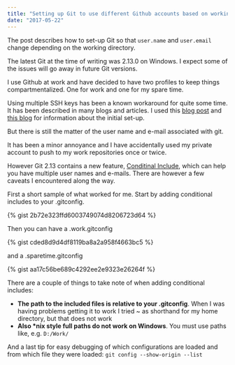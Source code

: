 ```yaml
---
title: "Setting up Git to use different Github accounts based on working directory"
date: "2017-05-22"
---
```

The post describes how to set-up Git so that `user.name` and `user.email` change
 depending on the working directory.

The latest Git at the time of writing was 2.13.0 on Windows. I expect some of
 the issues will go away in future Git versions.

I use Github at work and have decided to have two profiles to keep things
 compartmentalized. One for work and one for my spare time.

Using multiple SSH keys has been a known workaround for quite some time. It has
 been described in many blogs and articles. I used this
  [blog post](https://ricardianambivalence.com/2013/09/22/github-for-work-and-play-multiple-accounts/)
  and [this blog](https://code.tutsplus.com/tutorials/quick-tip-how-to-work-with-github-and-multiple-accounts--net-22574")
  for information about the initial set-up.

But there is still the matter of the user name and e-mail associated with git.

It has been a minor annoyance and I have accidentally used my private account to
 push to my work repositories once or twice.

However Git 2.13 contains a new feature,
 [Conditinal Include](https://git-scm.com/docs/git-config#_includes),
  which can help you have multiple user names and e-mails. There are however a
   few caveats I encountered along the way.

First a short sample of what worked for me. Start by adding conditional includes
 to your .gitconfig.

{% gist 2b72e323ffd6003749074d8206723d64 %}

Then you can have a .work.gitconfig

{% gist cded8d9d4df8119ba8a2a958f4663bc5 %}

and a .sparetime.gitconfig

{% gist aa17c56be689c4292ee2e9323e26264f %}

There are a couple of things to take note of when adding conditional includes:

* **The path to the included files is relative to your .gitconfig**. When I was
 having problems getting it to work I tried ~ as shorthand for my home directory,
  but that does not work
* **Also \*nix style full paths do not work on Windows**. You must use paths
 like, e.g. ``D:/Work/``

And a last tip for easy debugging of which configurations are loaded and from
 which file they were loaded:
``git config --show-origin --list``
